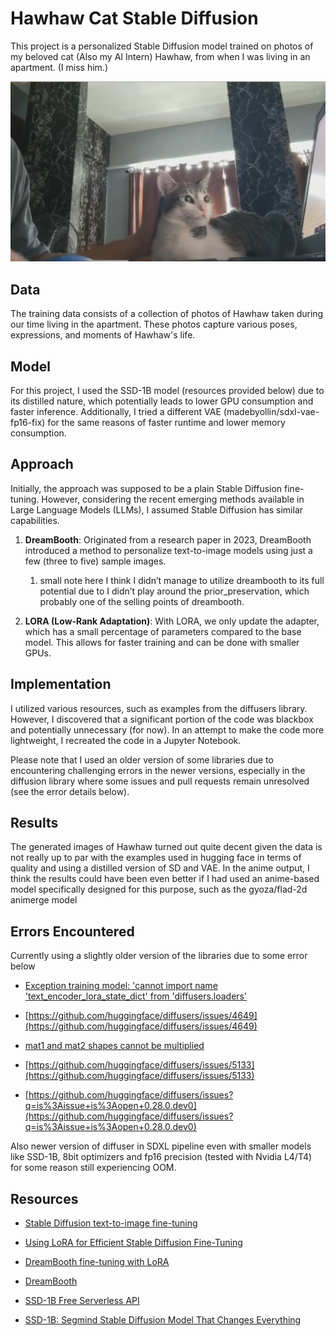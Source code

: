 # Hawhaw Cat Stable Diffusion

This project is a personalized Stable Diffusion model trained on photos of my beloved cat (Also my AI Intern) Hawhaw, from when I was living in an apartment. (I miss him.)

![IMG_3447.jpeg](wiki_images/IMG_3447.jpg)

## Data

The training data consists of a collection of photos of Hawhaw taken during our time living in the apartment. These photos capture various poses, expressions, and moments of Hawhaw's life.

## Model

For this project, I used the SSD-1B model (resources provided below) due to its distilled nature, which potentially leads to lower GPU consumption and faster inference. Additionally, I tried a different VAE (madebyollin/sdxl-vae-fp16-fix) for the same reasons of faster runtime and lower memory consumption.

## Approach

Initially, the approach was supposed to be a plain Stable Diffusion fine-tuning. However, considering the recent emerging methods available in Large Language Models (LLMs), I assumed Stable Diffusion has similar capabilities.

1. **DreamBooth**: Originated from a research paper in 2023, DreamBooth introduced a method to personalize text-to-image models using just a few (three to five) sample images.
    1. small note here I think I didn’t manage to utilize dreambooth to its full potential due to I didn’t play around the prior_preservation, which probably one of the selling points of dreambooth.
    
2. **LORA (Low-Rank Adaptation)**: With LORA, we only update the adapter, which has a small percentage of parameters compared to the base model. This allows for faster training and can be done with smaller GPUs. 

## Implementation

I utilized various resources, such as examples from the diffusers library. However, I discovered that a significant portion of the code was blackbox and potentially unnecessary (for now). In an attempt to make the code more lightweight, I recreated the code in a Jupyter Notebook.

Please note that I used an older version of some libraries due to encountering challenging errors in the newer versions, especially in the diffusion library where some issues and pull requests remain unresolved (see the error details below).

## Results

The generated images of Hawhaw turned out quite decent given the data is not really up to par with the examples used in hugging face in terms of quality and using a distilled version of SD and VAE. In the anime output, I think the results could have been even better if I had used an anime-based model specifically designed for this purpose, such as the gyoza/flad-2d animerge model

## Errors Encountered

Currently using a slightly older version of the libraries due to some error below

* [Exception training model: 'cannot import name 'text_encoder_lora_state_dict' from 'diffusers.loaders'](https://www.reddit.com/r/DreamBooth/comments/187llaj/exception_training_model_cannot_import_name_text/)

* [https://github.com/huggingface/diffusers/issues/4649](https://github.com/huggingface/diffusers/issues/4649)

* [mat1 and mat2 shapes cannot be multiplied](https://www.reddit.com/r/StableDiffusion/comments/11m57w1/mat1_and_mat2_shapes_cannot_be_multiplied/)

* [https://github.com/huggingface/diffusers/issues/5133](https://github.com/huggingface/diffusers/issues/5133)

* [https://github.com/huggingface/diffusers/issues?q=is%3Aissue+is%3Aopen+0.28.0.dev0](https://github.com/huggingface/diffusers/issues?q=is%3Aissue+is%3Aopen+0.28.0.dev0)

Also newer version of diffuser in SDXL pipeline even with smaller models like SSD-1B, 8bit optimizers and fp16 precision (tested with Nvidia L4/T4) for some reason still experiencing OOM.

## Resources

* [Stable Diffusion text-to-image fine-tuning](https://huggingface.co/docs/diffusers/v0.13.0/en/training/text2image)

* [Using LoRA for Efficient Stable Diffusion Fine-Tuning](https://huggingface.co/blog/lora)

* [DreamBooth fine-tuning with LoRA](https://huggingface.co/docs/peft/main/en/task_guides/dreambooth_lora)

* [DreamBooth](https://huggingface.co/docs/diffusers/training/dreambooth)

* [SSD-1B Free Serverless API](https://www.segmind.com/models/ssd-1b)

* [SSD-1B: Segmind Stable Diffusion Model That Changes Everything](https://anakin.ai/blog/ssd-1b/)
